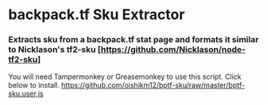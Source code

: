 # backpack.tf Sku Extractor

### Extracts sku from a backpack.tf stat page and formats it similar to Nicklason's tf2-sku [https://github.com/Nicklason/node-tf2-sku]

You will need Tampermonkey or Greasemonkey to use this script.
Click below to install.
https://github.com/oishikm12/bptf-sku/raw/master/bptf-sku.user.js